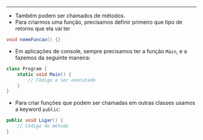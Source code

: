 ___
- Também podem ser chamados de métodos.
- Para criarmos uma função, precisamos definir primeiro que tipo de retorno que ela vai ter
```C#
void nomeFuncao() {}
```
- Em aplicações de console, sempre precisamos ter a função `Main`, e a fazemos da seguinte maneira:
```C#
class Program {
	static void Main() {
		// Código a ser executado
	}
}
```
- Para criar funções que podem ser chamadas em outras classes usamos a keyword `public`:
```C#
public void Ligar() {
	// Código do método
}
```
